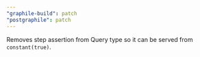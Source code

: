 ```yaml
---
"graphile-build": patch
"postgraphile": patch
---
```


Removes step assertion from Query type so it can be served from
`constant(true)`.
